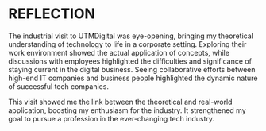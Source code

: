
# REFLECTION

The industrial visit to UTMDigital was eye-opening, bringing my theoretical understanding of technology to life in a corporate setting. Exploring their work environment showed the actual application of concepts, while discussions with employees highlighted the difficulties and significance of staying current in the digital business. Seeing collaborative efforts between high-end IT companies and business people highlighted the dynamic nature of successful tech companies.

This visit showed me the link between the theoretical and real-world application, boosting my enthusiasm for the industry. It strengthened my goal to pursue a profession in the ever-changing tech industry.
